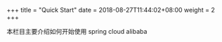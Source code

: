 +++
title = "Quick Start"
date = 2018-08-27T11:44:02+08:00
weight = 2
+++

本栏目主要介绍如何开始使用 spring cloud alibaba